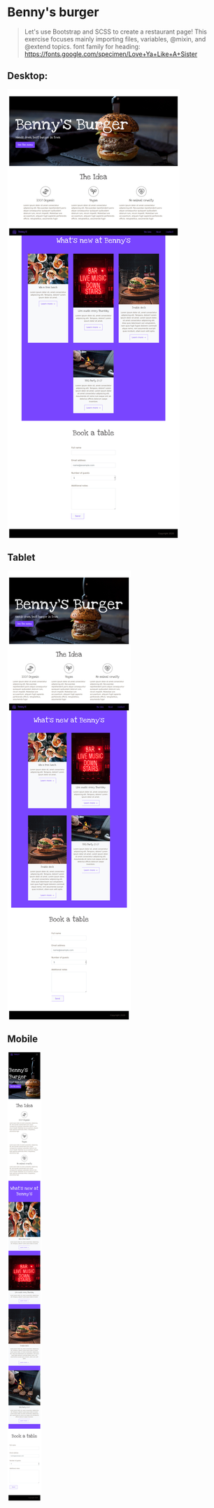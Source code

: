 # Benny's burger

> Let's use Bootstrap and SCSS to create a restaurant page!
> This exercise focuses mainly importing files, variables, @mixin, and @extend topics.
> font family for heading: https://fonts.google.com/specimen/Love+Ya+Like+A+Sister

## Desktop:

![example-desktop](/mockup%20images/desktop.png)

## Tablet

![example-tablet](/mockup%20images/tablet.png)

## Mobile

![example-mobile](/mockup%20images/mobile.png)

